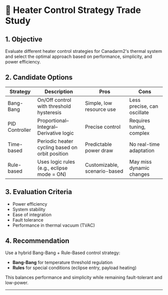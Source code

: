 # 🔬 Heater Control Strategy Trade Study

## 1. Objective
Evaluate different heater control strategies for Canadarm2's thermal system and select the optimal approach based on performance, simplicity, and power efficiency.

## 2. Candidate Options

| Strategy       | Description                                       | Pros                           | Cons                           |
|----------------|---------------------------------------------------|--------------------------------|--------------------------------|
| Bang-Bang      | On/Off control with threshold hysteresis          | Simple, low resource use       | Less precise, can oscillate    |
| PID Controller | Proportional–Integral–Derivative logic            | Precise control                | Requires tuning, complex       |
| Time-based     | Periodic heater cycling based on orbit position   | Predictable power draw         | No real-time adaptation        |
| Rule-based     | Uses logic rules (e.g., eclipse mode = ON)        | Customizable, scenario-based   | May miss dynamic changes       |

## 3. Evaluation Criteria
- Power efficiency  
- System stability  
- Ease of integration  
- Fault tolerance  
- Performance in thermal vacuum (TVAC)

## 4. Recommendation
Use a hybrid Bang-Bang + Rule-Based control strategy:
- **Bang-Bang** for temperature threshold regulation
- **Rules** for special conditions (eclipse entry, payload heating)

This balances performance and simplicity while remaining fault-tolerant and low-power.

---
